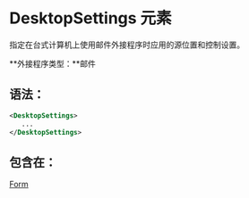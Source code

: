 
# DesktopSettings 元素
指定在台式计算机上使用邮件外接程序时应用的源位置和控制设置。

 **外接程序类型：**邮件


## 语法：


```XML
<DesktopSettings>
   ...
</DesktopSettings>
```


## 包含在：

[Form](../../reference/manifest/form.md)

